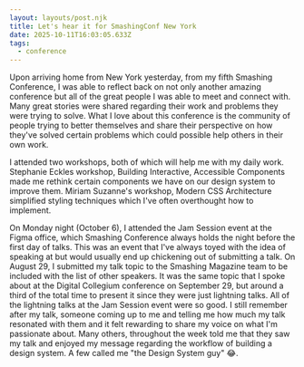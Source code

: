 ```yaml
---
layout: layouts/post.njk
title: Let's hear it for SmashingConf New York
date: 2025-10-11T16:03:05.633Z
tags:
  - conference
---
```

Upon arriving home from New York yesterday, from my fifth Smashing Conference, I was able to reflect back on not only another amazing conference but all of the great people I was able to meet and connect with. Many great stories were shared regarding their work and problems they were trying to solve. What I love about this conference is the community of people trying to better themselves and share their perspective on how they've solved certain problems which could possible help others in their own work. 

I﻿ attended two workshops, both of which will help me with my daily work. Stephanie Eckles workshop, Building Interactive, Accessible Components made me rethink certain components we have on our design system to improve them. Miriam Suzanne's workshop, Modern CSS Architecture simplified styling techniques which I've often overthought how to implement. 

O﻿n Monday night (October 6), I attended the Jam Session event at the Figma office, which Smashing Conference always holds the night before the first day of talks. This was an event that I've always toyed with the idea of speaking at but would usually end up chickening out of submitting a talk. On August 29, I submitted my talk topic to the Smashing Magazine team to be included with the list of other speakers. It was the same topic that I spoke about at the Digital Collegium conference on September 29, but around a third of the total time to present it since they were just lightning talks. All of the lightning talks at the Jam Session event were so good. I still remember after my talk, someone coming up to me and telling me how much my talk resonated with them and it felt rewarding to share my voice on what I'm passionate about. Many others, throughout the week told me that they saw my talk and enjoyed my message regarding the workflow of building a design system. A few called me "the Design System guy" 😂.